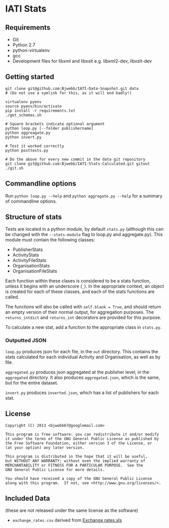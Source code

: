 # IATI Stats

## Requirements

* Git
* Python 2.7
* python-virtualenv
* gcc
* Development files for libxml and libxslt e.g. libxml2-dev, libxslt-dev

## Getting started

    git clone git@github.com:Bjwebb/IATI-Data-Snapshot.git data
    # (Do not use a symlink for this, as it will end badly!)
    
    virtualenv pyenv
    source pyenv/bin/activate
    pip install -r requirements.txt
    ./get_schemas.sh

    # Square brackets indicate optional argument
    python loop.py [--folder publishername]
    python aggreagate.py
    python invert.py

    # Test it worked correctly
    python posttests.py

    # Do the above for every new commit in the data git repository
    git clone git@github.com:Bjwebb/IATI-Stats-Calculated.git gitout
    ./git.sh


## Commandline options

Run `python loop.py --help` and `python aggregate.py --help` for a summary of
commandline options.

## Structure of stats

Tests are located in a python module, by default `stats.py` (although this can
be changed with the `--stats-module` flag to loop.py and aggregate.py). This
module must contain the following classes:

* PublisherStats
* ActivityStats
* ActivityFileStats
* OrganisationStats
* OrganisationFileStats

Each function within these clases is considered to be a stats function, unless
it begins with an underscore (`_`). In the appropriate context, an object is
created for each of these classes, and each of the stats functions are called.

The functions will also be called with `self.blank = True`, and should return an
empty version of their normal output, for aggregation purposes. The
`returns_intdict` and `returns_int` decorators are provided for this purpose.

To calculate a new stat, add a function to the appropriate class in `stats.py`.

### Outputted JSON

`loop.py` produces json for each file, in the `out` directory. This contains the
stats calculated for each individual Activity and Organisation, as well as
by file.

`aggregated.py` produces json aggregated at the publisher level, in the
`aggregated` directory. It also produces `aggregated.json`, which is the same,
but for the entire dataset.

`invert.py` produces `inverted.json`, which has a list of publishers for each
stat.

## License
```
Copyright (C) 2013 <bjwebb67@googlemail.com>

This program is free software: you can redistribute it and/or modify
it under the terms of the GNU General Public License as published by
the Free Software Foundation, either version 3 of the License, or
(at your option) any later version.

This program is distributed in the hope that it will be useful,
but WITHOUT ANY WARRANTY; without even the implied warranty of
MERCHANTABILITY or FITNESS FOR A PARTICULAR PURPOSE.  See the
GNU General Public License for more details.

You should have received a copy of the GNU General Public License
along with this program.  If not, see <http://www.gnu.org/licenses/>.
```

## Included Data

(these are not released under the same license as the software)

* `exchange_rates.csv` derived from [Exchange rates.xls](http://www.oecd.org/dac/stats/Exchange%20rates.xls)
